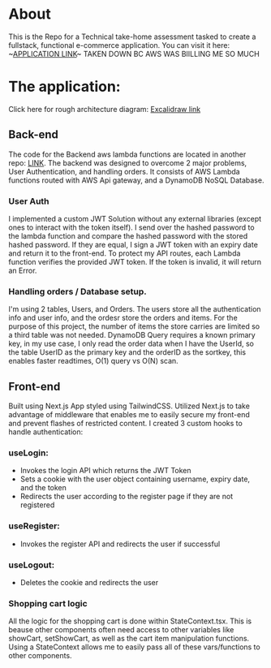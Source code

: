 
# About
 This is the Repo for a Technical take-home assessment tasked to create a fullstack, functional e-commerce application. You can visit it here: ~[APPLICATION LINK](https://main.d2uire0dhku2fz.amplifyapp.com/)~ TAKEN DOWN BC AWS WAS BIILLING ME SO MUCH

# The application:
Click here for rough architecture diagram: [Excalidraw link](https://excalidraw.com/#room=aa5027f257348b5297c2,MhH1YDqNhUHEkzXLI3eqQA)
## Back-end
The code for the Backend aws lambda functions are located in another repo: [LINK](https://github.com/notzree/jitto_lambda_functions).
The backend was designed to overcome 2 major problems, User Authentication, and handling orders. It consists of AWS Lambda functions routed with AWS Api gateway, and a DynamoDB NoSQL Database. 

### User Auth
I implemented a custom JWT Solution without any external libraries (except ones to interact with the token itself). I send over the hashed password to the lambda function and compare the hashed password with the stored hashed password. If they are equal, I sign a JWT token with an expiry date and return it to the front-end. To protect my API routes, each Lambda function verifies the provided JWT token. If the token is invalid, it will return an Error.
### Handling orders / Database setup. 
I'm using 2 tables, Users, and Orders. The users store all the authentication info and user info, and the ordesr store the orders and items. For the purpose of this project, the number of items the store carries are limited so a third table was not needed. DynamoDB Query requires a known primary key, in my use case, I only read the order data when I have the UserId, so the table UserID as the primary key and the orderID as the sortkey, this enables faster readtimes, O(1) query vs O(N) scan.

## Front-end 
Built using  Next.js App styled using TailwindCSS. Utilized Next.js to take advantage of middleware that enables me to easily secure my front-end and prevent flashes of restricted content.
I created 3 custom hooks to handle authentication:
### useLogin: 
 - Invokes the login API which returns the JWT Token
 - Sets a cookie with the user object containing username, expiry date, and the token
 - Redirects the user according to the register page if they are not registered
 ### useRegister:
- Invokes the register API and redirects the user if successful
### useLogout:
- Deletes the cookie and redirects the user

### Shopping cart logic
All the logic for the shopping cart is done within StateContext.tsx. This is beause other components often need access to other variables like showCart, setShowCart, as well as the cart item manipulation functions. Using a StateContext allows me to easily pass all of these vars/functions to other components. 


 
